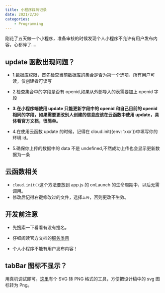 ```yaml
---
title: 小程序踩坑记录
date: 2021/2/20
categories:
    - Programming
---
```


刚花了五天做一个小程序，准备审核的时候发现个人小程序不允许有用户发布内容，心都碎了....

## update 函数出现问题？

-   1.数据库权限，首先检查当前数据库的集合是否为第一个选项，所有用户可读，仅创建者可读写

-   2.检查集合中的字段是否有 openid,如果从外部导入的表需要加上 openid 字段

-   **3.在小程序端使用 update 只能更新字段中的 openid 和自己目前的 openid 相同的字段，如果需要更改别人创建的信息应该在云函数中使用 update，具体看官方文档，很简单。**

-   4.在使用云函数 update 的时候，记得在 cloud.init({env: ‘xxx’})中填写你的环境 id。

-   5.确保你上传的数据中的 data 不是 undefined,不然成功上传也会显示更新数据为一条

## 云函数相关

-   `cloud.init()`这个方法要放到 app.js 的 onLaunch 的生命周期中，以后无需调用。
-   修改后记得右键修改过的文件，选择`上传`，否则更改不生效。

## 开发前注意

-   先搜索一下看看有没有撞名。

-   仔细阅读官方文档的[服务类目](https://developers.weixin.qq.com/minigame/product/material/#%E4%B8%AA%E4%BA%BA%E4%B8%BB%E4%BD%93%E5%B0%8F%E7%A8%8B%E5%BA%8F%E5%BC%80%E6%94%BE%E7%9A%84%E6%9C%8D%E5%8A%A1%E7%B1%BB%E7%9B%AE)

-   个人小程序不能有用户发布内容！

## tabBar 图标不显示？

用真机调试即可。[这里](https://svgtopng.com/)有个 SVG 转 PNG 格式的工具，方便把设计稿中的 svg 图标转为 Png。
